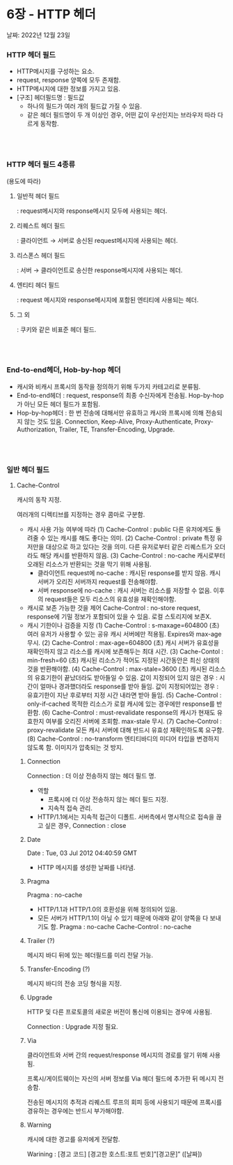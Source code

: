 # 6장 - HTTP 헤더

날짜: 2022년 12월 23일

### HTTP 헤더 필드

- HTTP메시지를 구성하는 요소.
- request, response 양쪽에 모두 존재함.
- HTTP메시지에 대한 정보를 가지고 있음.
- [구조] 헤더필드명 : 필드값
  - 하나의 필드가 여러 개의 필드값 가질 수 있음.
  - 같은 헤더 필드명이 두 개 이상인 경우, 어떤 값이 우선인지는 브라우저 따라 다르게 동작함.

<br>
<br>

### HTTP 헤더 필드 4종류

(용도에 따라)

1. 일반적 헤더 필드

   : request메시지와 response메시지 모두에 사용되는 헤더.

2. 리퀘스트 헤더 필드

   : 클라이언트 → 서버로 송신된 request메시지에 사용되는 헤더.

3. 리스폰스 헤더 필드

   : 서버 → 클라이언트로 송신한 response메시지에 사용되는 헤더.

4. 엔티티 헤더 필드

   : request 메시지와 response메시지에 포함된 엔티티에 사용되는 헤더.

5. 그 외

   : 쿠키와 같은 비표준 헤더 필드.

<br>
<br>

### End-to-end헤더, Hob-by-hop 헤더

- 캐시와 비캐시 프록시의 동작을 정의하기 위해 두가지 카테고리로 분류됨.
- End-to-end헤더
  : request, response의 최종 수신자에게 전송됨.
  Hop-by-hop가 아닌 모든 헤더 필드가 포함됨.
- Hop-by-hop헤더
  : 한 번 전송에 대해서만 유효하고 캐시와 프록시에 의해 전송되지 않는 것도 있음.
  Connection, Keep-Alive, Proxy-Authenticate, Proxy-Authorization, Trailer, TE, Transfer-Encoding, Upgrade.

<br>
<br>

### 일반 헤더 필드

1. Cache-Control

   캐시의 동작 지정.

   여러개의 디렉티브를 지정하는 경우 콤마로 구분함.

   - 캐시 사용 가능 여부에 따라
     (1) Cache-Control : public
     다른 유저에게도 돌려줄 수 있는 캐시를 해도 좋다는 의미.
     (2) Cache-Control : private
     특정 유저만을 대상으로 하고 있다는 것을 의미.
     다른 유저로부터 같은 리퀘스트가 오더라도 해당 캐시를 반환하지 않음.
     (3) Cache-Control : no-cache
     캐시로부터 오래된 리소스가 반환되는 것을 막기 위해 사용됨.
     - 클라이언트 request에 no-cache : 캐시된 response를 받지 않음. 캐시 서버가 오리진 서버까지 request를 전송해야함.
     - 서버 response에 no-cache : 캐시 서버는 리소스를 저장할 수 없음. 이후의 request들은 모두 리소스의 유효성을 재확인해야함.
   - 캐시로 보존 가능한 것을 제어
     Cache-Control : no-store
     request, response에 기밀 정보가 포함되어 있을 수 있음.
     로컬 스토리지에 보존X.
   - 캐시 기한이나 검증을 지정
     (1) Cache-Control : s-maxage=604800 (초)
     여러 유저가 사용할 수 있는 공유 캐시 서버에만 적용됨.
     Expires와 max-age 무시.
     (2) Cache-Control : max-age=604800 (초)
     캐시 서버가 유효성을 재확인하지 않고 리소스를 캐시에 보존해두는 최대 시간.
     (3) Cache-Contol : min-fresh=60 (초)
     캐시된 리소스가 적어도 지정된 시간동안은 최신 상태의 것을 반환해야함.
     (4) Cache-Control : max-stale=3600 (초)
     캐시된 리소스의 유효기한이 끝났더라도 받아들일 수 있음.
     값이 지정되어 있지 않은 경우 : 시간이 얼마나 경과했더라도 response를 받아 들임.
     값이 지정되어있는 경우 : 유효기한이 지난 후로부터 지정 시간 내라면 받아 들임.
     (5) Cache-Control : only-if-cached
     목적한 리소스가 로컬 캐시에 있는 경우에만 response를 반환함.
     (6) Cache-Control : must-revalidate
     response의 캐시가 현재도 유효한지 여부를 오리진 서버에 조회함.
     max-stale 무시.
     (7) Cache-Control : proxy-revalidate
     모든 캐시 서버에 대해 반드시 유효성 재확인하도록 요구함.
     (8) Cache-Control : no-transform
     엔티티바디의 미디어 타입을 변경하지 않도록 함.
     이미지가 압축되는 것 방지.

   1. Connection

      Connection : 더 이상 전송하지 않는 헤더 필드 명.

      - 역할
        - 프록시에 더 이상 전송하지 않는 헤더 필드 지정.
        - 지속적 접속 관리.
      - HTTP/1.1에서는 지속적 접근이 디폴트.
        서버측에서 명시적으로 접속을 끊고 싶은 경우, Connection : close

   1. Date

      Date : Tue, 03 Jul 2012 04:40:59 GMT

      - HTTP 메시지를 생성한 날짜를 나타냄.

   1. Pragma

      Pragma : no-cache

      - HTTP/1.1과 HTTP/1.0의 호환성을 위해 정의되어 있음.
      - 모든 서버가 HTTP/1.1이 아닐 수 있기 때문에 아래와 같이 양쪽을 다 보내기도 함.
        Pragma : no-cache
        Cache-Control : no-cache

   1. Trailer (?)

      메시지 바디 뒤에 있는 헤더필드를 미리 전달 가능.

   1. Transfer-Encoding (?)

      메시지 바디의 전송 코딩 형식을 지정.

   1. Upgrade

      HTTP 및 다른 프로토콜의 새로운 버전이 통신에 이용되는 경우에 사용됨.

      Connection : Upgrade 지정 필요.

   1. Via

      클라이언트와 서버 간의 request/response 메시지의 경로를 알기 위해 사용됨.

      프록시/게이트웨이는 자신의 서버 정보를 Via 헤더 필드에 추가한 뒤 메시지 전송함.

      전송된 메시지의 추적과 리퀘스트 루프의 회피 등에 사용되기 때문에 프록시를 경유하는 경우에는 반드시 부가해야함.

   1. Warning

      캐시에 대한 경고를 유저에게 전달함.

      Warining : [경고 코드] [경고한 호스트:포트 번호]”[경고문]” ([날짜])
